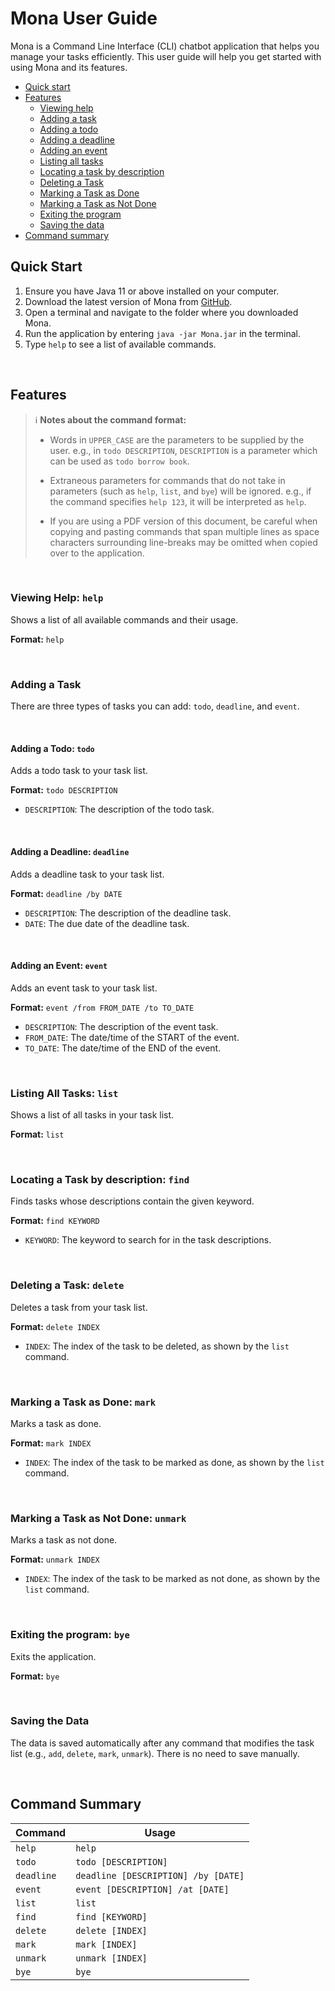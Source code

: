 # Mona User Guide

Mona is a Command Line Interface (CLI) chatbot application that helps you manage your tasks efficiently. This user guide will help you get started with using Mona and its features.

- [Quick start](#quick-start)
- [Features](#features)
  - [Viewing help](#viewing-help-help)
  - [Adding a task](#adding-a-task)
  - [Adding a todo](#adding-a-todo-todo)
  - [Adding a deadline](#adding-a-deadline-deadline)
  - [Adding an event](#adding-an-event-event)
  - [Listing all tasks](#listing-all-tasks-list)
  - [Locating a task by description](#locating-a-task-by-description-find)
  - [Deleting a Task](#deleting-a-task-delete)
  - [Marking a Task as Done](#marking-a-task-as-done-mark)
  - [Marking a Task as Not Done](#marking-a-task-as-not-done-unmark)
  - [Exiting the program](#exiting-the-program-bye)
  - [Saving the data](#saving-the-data)
- [Command summary](#command-summary)

## Quick Start

1. Ensure you have Java 11 or above installed on your computer.
2. Download the latest version of Mona from [GitHub](https://github.com/your-repo-link).
3. Open a terminal and navigate to the folder where you downloaded Mona.
4. Run the application by entering `java -jar Mona.jar` in the terminal.
5. Type `help` to see a list of available commands.

&nbsp;

## Features

> :information_source: **Notes about the command format:**
> 
> - Words in `UPPER_CASE` are the parameters to be supplied by the user.
>   e.g., in `todo DESCRIPTION`, `DESCRIPTION` is a parameter which can be used as `todo borrow book`.
> 
> - Extraneous parameters for commands that do not take in parameters (such as `help`, `list`, and `bye`) will be ignored.
>   e.g., if the command specifies `help 123`, it will be interpreted as `help`.
> 
> - If you are using a PDF version of this document, be careful when copying and pasting commands that span multiple lines as space characters surrounding line-breaks may be omitted when copied over to the application.

&nbsp;

### Viewing Help: `help`

Shows a list of all available commands and their usage.

**Format:** `help`

&nbsp;

### Adding a Task

There are three types of tasks you can add: `todo`, `deadline`, and `event`.

&nbsp;

#### Adding a Todo: `todo`

Adds a todo task to your task list.

**Format:** `todo DESCRIPTION`
- `DESCRIPTION`: The description of the todo task.

&nbsp;

#### Adding a Deadline: `deadline`

Adds a deadline task to your task list.

**Format:** `deadline /by DATE`
- `DESCRIPTION`: The description of the deadline task.
- `DATE`: The due date of the deadline task.

&nbsp;

#### Adding an Event: `event`

Adds an event task to your task list.

**Format:** `event /from FROM_DATE /to TO_DATE`
- `DESCRIPTION`: The description of the event task.
- `FROM_DATE`: The date/time of the START of the event.
- `TO_DATE`: The date/time of the END of the event.

&nbsp;

### Listing All Tasks: `list`

Shows a list of all tasks in your task list.

**Format:** `list`

&nbsp;

### Locating a Task by description: `find`

Finds tasks whose descriptions contain the given keyword.

**Format:** `find KEYWORD`
- `KEYWORD`: The keyword to search for in the task descriptions.

&nbsp;

### Deleting a Task: `delete`

Deletes a task from your task list.

**Format:** `delete INDEX`
- `INDEX`: The index of the task to be deleted, as shown by the `list` command.

&nbsp;

### Marking a Task as Done: `mark`

Marks a task as done.

**Format:** `mark INDEX`
- `INDEX`: The index of the task to be marked as done, as shown by the `list` command.

&nbsp;

### Marking a Task as Not Done: `unmark`

Marks a task as not done.

**Format:** `unmark INDEX`
- `INDEX`: The index of the task to be marked as not done, as shown by the `list` command.

&nbsp;

### Exiting the program: `bye`

Exits the application.

**Format:** `bye`

&nbsp;

### Saving the Data

The data is saved automatically after any command that modifies the task list (e.g., `add`, `delete`, `mark`, `unmark`). There is no need to save manually.

&nbsp;

## Command Summary

| Command   | Usage                                             |
|-----------|---------------------------------------------------|
| `help`    | `help`                                            |
| `todo`    | `todo [DESCRIPTION]`                              |
| `deadline`| `deadline [DESCRIPTION] /by [DATE]`               |
| `event`   | `event [DESCRIPTION] /at [DATE]`                  |
| `list`    | `list`                                            |
| `find`    | `find [KEYWORD]`                                  |
| `delete`  | `delete [INDEX]`                                  |
| `mark`    | `mark [INDEX]`                                    |
| `unmark`  | `unmark [INDEX]`                                  |
| `bye`     | `bye`                                             |



